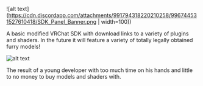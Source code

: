 
![alt text](https://cdn.discordapp.com/attachments/991794318220210258/996744531527610418/SDK_Panel_Banner.png | width=100))

A basic modified VRChat SDK with download links to a variety of plugins and shaders. 
In the future it will feature a variety of totally legally obtained furry models!


![alt text](https://media.discordapp.net/attachments/991794318220210258/996745187609034833/2.png)

The result of a young developer with too much time on his hands and little to no money to buy models and shaders with.
